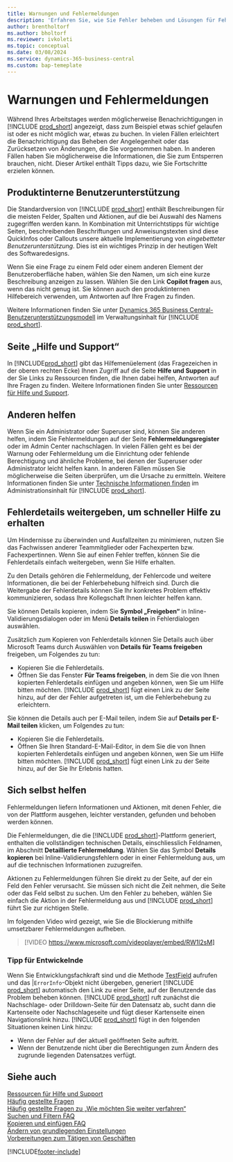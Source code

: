 ```yaml
---
title: Warnungen und Fehlermeldungen
description: 'Erfahren Sie, wie Sie Fehler beheben und Lösungen für Fehlermeldungen finden können, wenn Sie in Business Central arbeiten.'
author: brentholtorf
ms.author: bholtorf
ms.reviewer: ivkoleti
ms.topic: conceptual
ms.date: 03/08/2024
ms.service: dynamics-365-business-central
ms.custom: bap-temeplate
---
```

# <a name="warnings-and-error-messages"></a>Warnungen und Fehlermeldungen

Während Ihres Arbeitstages werden möglicherweise Benachrichtigungen in [!INCLUDE [prod_short](includes/prod_short.md)] angezeigt, dass zum Beispiel etwas schief gelaufen ist oder es nicht möglich war, etwas zu buchen. In vielen Fällen erleichtert die Benachrichtigung das Beheben der Angelegenheit oder das Zurücksetzen von Änderungen, die Sie vorgenommen haben. In anderen Fällen haben Sie möglicherweise die Informationen, die Sie zum Entsperren brauchen, nicht. Dieser Artikel enthält Tipps dazu, wie Sie Fortschritte erzielen können.  

## <a name="in-product-user-assistance"></a>Produktinterne Benutzerunterstützung

Die Standardversion von [!INCLUDE [prod_short](includes/prod_short.md)] enthält Beschreibungen für die meisten Felder, Spalten und Aktionen, auf die bei Auswahl des Namens zugegriffen werden kann. In Kombination mit Unterrichtstipps für wichtige Seiten, beschreibenden Beschriftungen und Anweisungstexten sind diese QuickInfos oder Callouts unsere aktuelle Implementierung von *eingebetteter Benutzerunterstützung*. Dies ist ein wichtiges Prinzip in der heutigen Welt des Softwaredesigns.  

Wenn Sie eine Frage zu einem Feld oder einem anderen Element der Benutzeroberfläche haben, wählen Sie den Namen, um sich eine kurze Beschreibung anzeigen zu lassen. Wählen Sie den Link **Copilot fragen** aus, wenn das nicht genug ist. Sie können auch den produktinternen Hilfebereich verwenden, um Antworten auf Ihre Fragen zu finden.  

Weitere Informationen finden Sie unter [Dynamics 365 Business Central-Benutzerunterstützungsmodell](/dynamics365/business-central/dev-itpro/user-assistance) im Verwaltungsinhalt für [!INCLUDE [prod_short](includes/prod_short.md)].  

## <a name="help-and-support-page"></a>Seite „Hilfe und Support“

In [!INCLUDE[prod_short](includes/prod_short.md)] gibt das Hilfemenüelement (das Fragezeichen in der oberen rechten Ecke) Ihnen Zugriff auf die Seite **Hilfe und Support** in der Sie Links zu Ressourcen finden, die Ihnen dabei helfen, Antworten auf Ihre Fragen zu finden. Weitere Informationen finden Sie unter [Ressourcen für Hilfe und Support](product-help-and-support.md).  

## <a name="help-others"></a>Anderen helfen

Wenn Sie ein Administrator oder Superuser sind, können Sie anderen helfen, indem Sie Fehlermeldungen auf der Seite **Fehlermeldungsregister** oder im Admin Center nachschlagen. In vielen Fällen geht es bei der Warnung oder Fehlermeldung um die Einrichtung oder fehlende Berechtigung und ähnliche Probleme, bei denen der Superuser oder Administrator leicht helfen kann. In anderen Fällen müssen Sie möglicherweise die Seiten überprüfen, um die Ursache zu ermitteln. Weitere Informationen finden Sie unter [Technische Informationen finden](/dynamics365/business-central/dev-itpro/administration/manage-technical-support#finding-technical-information) im Administrationsinhalt für [!INCLUDE [prod_short](includes/prod_short.md)].  

## <a name="share-error-details-for-faster-assistance"></a>Fehlerdetails weitergeben, um schneller Hilfe zu erhalten

Um Hindernisse zu überwinden und Ausfallzeiten zu minimieren, nutzen Sie das Fachwissen anderer Teammitglieder oder Fachexperten bzw. Fachexpertinnen. Wenn Sie auf einen Fehler treffen, können Sie die Fehlerdetails einfach weitergeben, wenn Sie Hilfe erhalten.

Zu den Details gehören die Fehlermeldung, der Fehlercode und weitere Informationen, die bei der Fehlerbehebung hilfreich sind. Durch die Weitergabe der Fehlerdetails können Sie Ihr konkretes Problem effektiv kommunizieren, sodass Ihre Kollegschaft Ihnen leichter helfen kann.  

Sie können Details kopieren, indem Sie **Symbol „Freigeben“** in Inline-Validierungsdialogen oder im Menü **Details teilen** in Fehlerdialogen auswählen.  

Zusätzlich zum Kopieren von Fehlerdetails können Sie Details auch über Microsoft Teams durch Auswählen von **Details für Teams freigeben** freigeben, um Folgendes zu tun:

* Kopieren Sie die Fehlerdetails.
* Öffnen Sie das Fenster **Für Teams freigeben**, in dem Sie die von Ihnen kopierten Fehlerdetails einfügen und angeben können, wen Sie um Hilfe bitten möchten. [!INCLUDE [prod_short](includes/prod_short.md)] fügt einen Link zu der Seite hinzu, auf der der Fehler aufgetreten ist, um die Fehlerbehebung zu erleichtern.

Sie können die Details auch per E-Mail teilen, indem Sie auf **Details per E-Mail teilen** klicken, um Folgendes zu tun:

* Kopieren Sie die Fehlerdetails.
* Öffnen Sie Ihren Standard-E-Mail-Editor, in dem Sie die von Ihnen kopierten Fehlerdetails einfügen und angeben können, wen Sie um Hilfe bitten möchten. [!INCLUDE [prod_short](includes/prod_short.md)] fügt einen Link zu der Seite hinzu, auf der Sie Ihr Erlebnis hatten.

## <a name="help-yourself"></a>Sich selbst helfen

Fehlermeldungen liefern Informationen und Aktionen, mit denen Fehler, die von der Plattform ausgehen, leichter verstanden, gefunden und behoben werden können.

Die Fehlermeldungen, die die [!INCLUDE [prod_short](includes/prod_short.md)]-Plattform generiert, enthalten die vollständigen technischen Details, einschliesslich Feldnamen, im Abschnitt **Detaillierte Fehlermeldung**. Wählen Sie das Symbol **Details kopieren** bei Inline-Validierungsfehlern oder in einer Fehlermeldung aus, um auf die technischen Informationen zuzugreifen.

Aktionen zu Fehlermeldungen führen Sie direkt zu der Seite, auf der ein Feld den Fehler verursacht. Sie müssen sich nicht die Zeit nehmen, die Seite oder das Feld selbst zu suchen. Um den Fehler zu beheben, wählen Sie einfach die Aktion in der Fehlermeldung aus und [!INCLUDE [prod_short](includes/prod_short.md)] führt Sie zur richtigen Stelle.

Im folgenden Video wird gezeigt, wie Sie die Blockierung mithilfe umsetzbarer Fehlermeldungen aufheben.

> [!VIDEO https://www.microsoft.com/videoplayer/embed/RW1l2sM]

### <a name="tip-for-developers"></a>Tipp für Entwickelnde

Wenn Sie Entwicklungsfachkraft sind und die Methode [TestField](/dynamics365/business-central/dev-itpro/developer/methods-auto/record/record-testfield-joker-joker-errorinfo-method) aufrufen und das |`ErrorInfo`-Objekt nicht übergeben, generiert [!INCLUDE [prod_short](includes/prod_short.md)] automatisch den Link zu einer Seite, auf der Benutzende das Problem beheben können. [!INCLUDE [prod_short](includes/prod_short.md)] ruft zunächst die Nachschlage- oder Drilldown-Seite für den Datensatz ab, sucht dann die Kartenseite oder Nachschlageseite und fügt dieser Kartenseite einen Navigationslink hinzu. [!INCLUDE [prod_short](includes/prod_short.md)] fügt in den folgenden Situationen keinen Link hinzu:

* Wenn der Fehler auf der aktuell geöffneten Seite auftritt.
* Wenn der Benutzende nicht über die Berechtigungen zum Ändern des zugrunde liegenden Datensatzes verfügt.

## <a name="see-also"></a>Siehe auch

[Ressourcen für Hilfe und Support](product-help-and-support.md)  
[Häufig gestellte Fragen](across-faq.yml)  
[Häufig gestellte Fragen zu „Wie möchten Sie weiter verfahren“](ui-search-faq.md)  
[Suchen und Filtern FAQ](ui-search-filter-faq.yml)  
[Kopieren und einfügen FAQ](faq-copy-paste.yml)  
[Ändern von grundlegenden Einstellungen](ui-change-basic-settings.md)  
[Vorbereitungen zum Tätigen von Geschäften](ui-get-ready-business.md)  

[!INCLUDE[footer-include](includes/footer-banner.md)]
